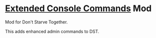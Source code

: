# [Extended Console Commands](https://steamcommunity.com/sharedfiles/filedetails/?id=1411687865) Mod
Mod for Don't Starve Together.

This adds enhanced admin commands to DST.
